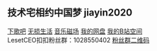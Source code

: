 ## 技术宅相约中国梦 jiayin2020
[下歌吧](http://music.y444.cn/#/) [无损生活](https://flac.life/) [音乐磁场](https://www.hifini.com/) [我的网盘](http://jiayin2020.ysepan.com/) [我的B站空间](https://space.bilibili.com/266903199)  
LesetCEO扣扣粉丝群：1028550402
[粉丝群二维码](https://jiayin2020.github.io/qrcode_1645663884192.jpg)
